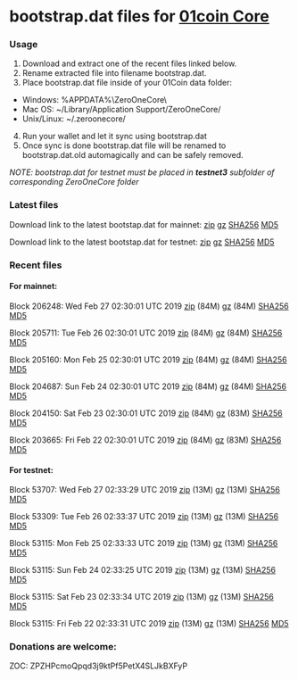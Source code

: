 # bootstrap.dat files for [01coin Core](https://01coin.io)

### Usage

1. Download and extract one of the recent files linked below.
2. Rename extracted file into filename bootstrap.dat.
3. Place bootstrap.dat file inside of your 01Coin data folder:
 - Windows: %APPDATA%\ZeroOneCore\
 - Mac OS: ~/Library/Application Support/ZeroOneCore/
 - Unix/Linux: ~/.zeroonecore/
4. Run your wallet and let it sync using bootstrap.dat
5. Once sync is done bootstrap.dat file will be renamed to bootstrap.dat.old automagically and can be safely removed.

_NOTE: bootstrap.dat for testnet must be placed in **testnet3** subfolder of corresponding ZeroOneCore folder_

### Latest files
Download link to the latest bootstap.dat for mainnet: [zip](https://files.01coin.io/mainnet/bootstrap.dat.zip) [gz](https://files.01coin.io/mainnet/bootstrap.dat.tar.gz) [SHA256](https://files.01coin.io/mainnet/sha256.txt) [MD5](https://files.01coin.io/mainnet/md5.txt)

Download link to the latest bootstap.dat for testnet: [zip](https://files.01coin.io/testnet/bootstrap.dat.zip) [gz](https://files.01coin.io/testnet/bootstrap.dat.tar.gz) [SHA256](https://files.01coin.io/testnet/sha256.txt) [MD5](https://files.01coin.io/testnet/md5.txt)

### Recent files

#### For mainnet:

Block 206248: Wed Feb 27 02:30:01 UTC 2019 [zip](https://files.01coin.io/mainnet/2019-02-27/bootstrap.dat.zip) (84M) [gz](https://files.01coin.io/mainnet/2019-02-27/bootstrap.dat.tar.gz) (84M) [SHA256](https://files.01coin.io/mainnet/2019-02-27/sha256.txt) [MD5](https://files.01coin.io/mainnet/2019-02-27/md5.txt)

Block 205711: Tue Feb 26 02:30:01 UTC 2019 [zip](https://files.01coin.io/mainnet/2019-02-26/bootstrap.dat.zip) (84M) [gz](https://files.01coin.io/mainnet/2019-02-26/bootstrap.dat.tar.gz) (84M) [SHA256](https://files.01coin.io/mainnet/2019-02-26/sha256.txt) [MD5](https://files.01coin.io/mainnet/2019-02-26/md5.txt)

Block 205160: Mon Feb 25 02:30:01 UTC 2019 [zip](https://files.01coin.io/mainnet/2019-02-25/bootstrap.dat.zip) (84M) [gz](https://files.01coin.io/mainnet/2019-02-25/bootstrap.dat.tar.gz) (84M) [SHA256](https://files.01coin.io/mainnet/2019-02-25/sha256.txt) [MD5](https://files.01coin.io/mainnet/2019-02-25/md5.txt)

Block 204687: Sun Feb 24 02:30:01 UTC 2019 [zip](https://files.01coin.io/mainnet/2019-02-24/bootstrap.dat.zip) (84M) [gz](https://files.01coin.io/mainnet/2019-02-24/bootstrap.dat.tar.gz) (84M) [SHA256](https://files.01coin.io/mainnet/2019-02-24/sha256.txt) [MD5](https://files.01coin.io/mainnet/2019-02-24/md5.txt)

Block 204150: Sat Feb 23 02:30:01 UTC 2019 [zip](https://files.01coin.io/mainnet/2019-02-23/bootstrap.dat.zip) (84M) [gz](https://files.01coin.io/mainnet/2019-02-23/bootstrap.dat.tar.gz) (83M) [SHA256](https://files.01coin.io/mainnet/2019-02-23/sha256.txt) [MD5](https://files.01coin.io/mainnet/2019-02-23/md5.txt)

Block 203665: Fri Feb 22 02:30:01 UTC 2019 [zip](https://files.01coin.io/mainnet/2019-02-22/bootstrap.dat.zip) (84M) [gz](https://files.01coin.io/mainnet/2019-02-22/bootstrap.dat.tar.gz) (83M) [SHA256](https://files.01coin.io/mainnet/2019-02-22/sha256.txt) [MD5](https://files.01coin.io/mainnet/2019-02-22/md5.txt)


#### For testnet:

Block 53707: Wed Feb 27 02:33:29 UTC 2019 [zip](https://files.01coin.io/testnet/2019-02-27/bootstrap.dat.zip) (13M) [gz](https://files.01coin.io/testnet/2019-02-27/bootstrap.dat.tar.gz) (13M) [SHA256](https://files.01coin.io/testnet/2019-02-27/sha256.txt) [MD5](https://files.01coin.io/testnet/2019-02-27/md5.txt)

Block 53309: Tue Feb 26 02:33:37 UTC 2019 [zip](https://files.01coin.io/testnet/2019-02-26/bootstrap.dat.zip) (13M) [gz](https://files.01coin.io/testnet/2019-02-26/bootstrap.dat.tar.gz) (13M) [SHA256](https://files.01coin.io/testnet/2019-02-26/sha256.txt) [MD5](https://files.01coin.io/testnet/2019-02-26/md5.txt)

Block 53115: Mon Feb 25 02:33:33 UTC 2019 [zip](https://files.01coin.io/testnet/2019-02-25/bootstrap.dat.zip) (13M) [gz](https://files.01coin.io/testnet/2019-02-25/bootstrap.dat.tar.gz) (13M) [SHA256](https://files.01coin.io/testnet/2019-02-25/sha256.txt) [MD5](https://files.01coin.io/testnet/2019-02-25/md5.txt)

Block 53115: Sun Feb 24 02:33:25 UTC 2019 [zip](https://files.01coin.io/testnet/2019-02-24/bootstrap.dat.zip) (13M) [gz](https://files.01coin.io/testnet/2019-02-24/bootstrap.dat.tar.gz) (13M) [SHA256](https://files.01coin.io/testnet/2019-02-24/sha256.txt) [MD5](https://files.01coin.io/testnet/2019-02-24/md5.txt)

Block 53115: Sat Feb 23 02:33:34 UTC 2019 [zip](https://files.01coin.io/testnet/2019-02-23/bootstrap.dat.zip) (13M) [gz](https://files.01coin.io/testnet/2019-02-23/bootstrap.dat.tar.gz) (13M) [SHA256](https://files.01coin.io/testnet/2019-02-23/sha256.txt) [MD5](https://files.01coin.io/testnet/2019-02-23/md5.txt)

Block 53115: Fri Feb 22 02:33:31 UTC 2019 [zip](https://files.01coin.io/testnet/2019-02-22/bootstrap.dat.zip) (13M) [gz](https://files.01coin.io/testnet/2019-02-22/bootstrap.dat.tar.gz) (13M) [SHA256](https://files.01coin.io/testnet/2019-02-22/sha256.txt) [MD5](https://files.01coin.io/testnet/2019-02-22/md5.txt)


### Donations are welcome:

ZOC: ZPZHPcmoQpqd3j9ktPf5PetX4SLJkBXFyP
